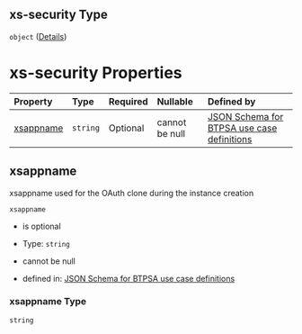 ## xs-security Type

`object` ([Details](btpsa-usecase-properties-services-items-allof-1-then-allof-1-then-allof-0-then-properties-parameters-oneof-1-properties-xs-security.md))

# xs-security Properties

| Property                | Type     | Required | Nullable       | Defined by                                                                                                                                                                                                                                                                                                                                                        |
| :---------------------- | :------- | :------- | :------------- | :---------------------------------------------------------------------------------------------------------------------------------------------------------------------------------------------------------------------------------------------------------------------------------------------------------------------------------------------------------------- |
| [xsappname](#xsappname) | `string` | Optional | cannot be null | [JSON Schema for BTPSA use case definitions](btpsa-usecase-properties-services-items-allof-1-then-allof-1-then-allof-0-then-properties-parameters-oneof-1-properties-xs-security-properties-xsappname.md "undefined#/properties/services/items/allOf/1/then/allOf/1/then/allOf/0/then/properties/parameters/oneOf/1/properties/xs-security/properties/xsappname") |

## xsappname

xsappname used for the OAuth clone during the instance creation

`xsappname`

*   is optional

*   Type: `string`

*   cannot be null

*   defined in: [JSON Schema for BTPSA use case definitions](btpsa-usecase-properties-services-items-allof-1-then-allof-1-then-allof-0-then-properties-parameters-oneof-1-properties-xs-security-properties-xsappname.md "undefined#/properties/services/items/allOf/1/then/allOf/1/then/allOf/0/then/properties/parameters/oneOf/1/properties/xs-security/properties/xsappname")

### xsappname Type

`string`
